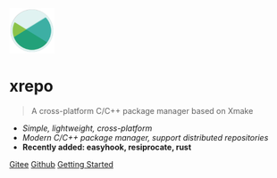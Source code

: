 <img src="/assets/img/logo.svg" width="16%" />

# xrepo

> A cross-platform C/C++ package manager based on Xmake

- *Simple, lightweight, cross-platform*
- *Modern C/C++ package manager, support distributed repositories*
- **Recently added: easyhook, resiprocate, rust**

[Gitee](https://gitee.com/tboox/xrepo/)
[Github](https://github.com/xmake-io/xrepo/)
[Getting Started](/getting_started)

